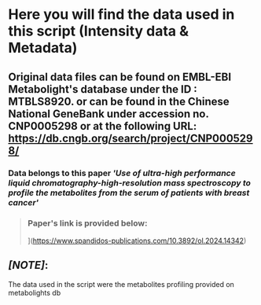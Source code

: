 # Here you will find the data used in this script (Intensity data & Metadata)
## Original data files can be found on EMBL-EBI Metabolight's database under the ID : MTBLS8920. or can be found in the Chinese National GeneBank under accession no. CNP0005298 or at the following URL: https://db.cngb.org/search/project/CNP0005298/
###  Data belongs to this paper _'Use of ultra-high performance liquid chromatography-high-resolution mass spectroscopy to profile the metabolites from the serum of patients with breast cancer'_
>### Paper's link is provided below:
>](https://www.spandidos-publications.com/10.3892/ol.2024.14342)

## _[NOTE]_: 
The data used in the script were the metabolites profiling provided on metabolights db
